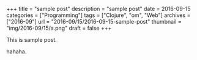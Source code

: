 +++
title = "sample post"
description = "sample post"
date = 2016-09-15
categories = ["Programming"]
tags = ["Clojure", "om", "Web"]
archives = ["2016-09"]
url = "2016-09/15/2016-09-15-sample-post"
thumbnail = "img/2016-09/15/a.png"
draft = false
+++

This is sample post.

<!--more-->

hahaha.

